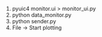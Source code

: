 1) pyuic4 monitor.ui > monitor_ui.py
2) python data_monitor.py
3) python sender.py
4) File -> Start plotting
